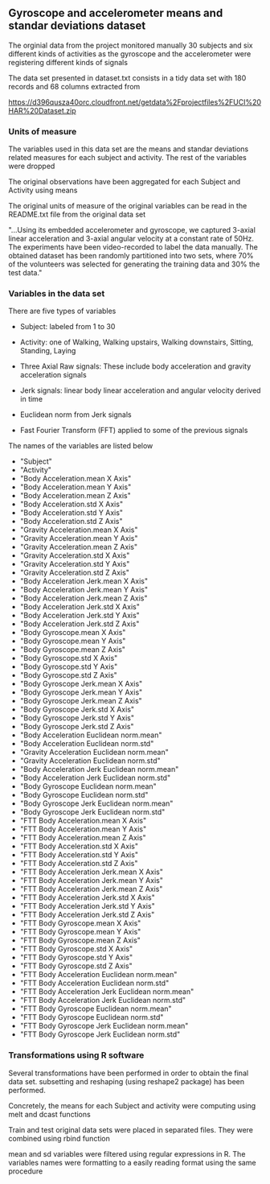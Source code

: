 ## Gyroscope and accelerometer means and standar deviations dataset

The orginial data from the project monitored manually 30 subjects and six different kinds of activities as the gyroscope and the accelerometer were registering different kinds of signals

The data set presented in dataset.txt consists in a tidy data set with 180 records and 68 columns extracted from 

https://d396qusza40orc.cloudfront.net/getdata%2Fprojectfiles%2FUCI%20HAR%20Dataset.zip 


### Units of measure

The variables used in this data set are the means and standar deviations related measures for each subject and activity. The rest of the variables were dropped

The original observations have been aggregated for each Subject and Activity using means

The original units of measure of the original variables can be read in the README.txt file from the original data set

"...Using its embedded accelerometer and gyroscope, we captured 3-axial linear acceleration and 3-axial angular velocity at a constant rate of 50Hz. The experiments have been video-recorded to label the data manually. The obtained dataset has been randomly partitioned into two sets, where 70% of the volunteers was selected for generating the training data and 30% the test data."


### Variables in the data set

There are five types of variables


* Subject: labeled from 1 to 30

* Activity: one of Walking, Walking upstairs, Walking downstairs, Sitting, Standing, Laying

* Three Axial Raw signals: These include body acceleration and gravity acceleration signals

* Jerk signals: linear body linear acceleration and angular velocity derived in time

* Euclidean norm from Jerk signals

* Fast Fourier Transform (FFT) applied to some of the previous signals


The names of the variables are listed below

* "Subject"                                       
* "Activity"                                      
* "Body Acceleration.mean X Axis"                 
* "Body Acceleration.mean Y Axis"                 
* "Body Acceleration.mean Z Axis"                 
* "Body Acceleration.std X Axis"                  
* "Body Acceleration.std Y Axis"                  
* "Body Acceleration.std Z Axis"                  
* "Gravity Acceleration.mean X Axis"              
* "Gravity Acceleration.mean Y Axis"              
* "Gravity Acceleration.mean Z Axis"              
* "Gravity Acceleration.std X Axis"               
* "Gravity Acceleration.std Y Axis"               
* "Gravity Acceleration.std Z Axis"               
* "Body Acceleration Jerk.mean X Axis"            
* "Body Acceleration Jerk.mean Y Axis"            
* "Body Acceleration Jerk.mean Z Axis"            
* "Body Acceleration Jerk.std X Axis"             
* "Body Acceleration Jerk.std Y Axis"             
* "Body Acceleration Jerk.std Z Axis"             
* "Body Gyroscope.mean X Axis"                    
* "Body Gyroscope.mean Y Axis"                    
* "Body Gyroscope.mean Z Axis"                    
* "Body Gyroscope.std X Axis"                     
* "Body Gyroscope.std Y Axis"                     
* "Body Gyroscope.std Z Axis"                     
* "Body Gyroscope Jerk.mean X Axis"               
* "Body Gyroscope Jerk.mean Y Axis"               
* "Body Gyroscope Jerk.mean Z Axis"               
* "Body Gyroscope Jerk.std X Axis"                
* "Body Gyroscope Jerk.std Y Axis"                
* "Body Gyroscope Jerk.std Z Axis"                
* "Body Acceleration Euclidean norm.mean"         
* "Body Acceleration Euclidean norm.std"          
* "Gravity Acceleration Euclidean norm.mean"      
* "Gravity Acceleration Euclidean norm.std"       
* "Body Acceleration Jerk Euclidean norm.mean"    
* "Body Acceleration Jerk Euclidean norm.std"     
* "Body Gyroscope Euclidean norm.mean"            
* "Body Gyroscope Euclidean norm.std"             
* "Body Gyroscope Jerk Euclidean norm.mean"       
* "Body Gyroscope Jerk Euclidean norm.std"        
* "FTT Body Acceleration.mean X Axis"             
* "FTT Body Acceleration.mean Y Axis"             
* "FTT Body Acceleration.mean Z Axis"             
* "FTT Body Acceleration.std X Axis"              
* "FTT Body Acceleration.std Y Axis"              
* "FTT Body Acceleration.std Z Axis"              
* "FTT Body Acceleration Jerk.mean X Axis"        
* "FTT Body Acceleration Jerk.mean Y Axis"        
* "FTT Body Acceleration Jerk.mean Z Axis"        
* "FTT Body Acceleration Jerk.std X Axis"         
* "FTT Body Acceleration Jerk.std Y Axis"         
* "FTT Body Acceleration Jerk.std Z Axis"         
* "FTT Body Gyroscope.mean X Axis"                
* "FTT Body Gyroscope.mean Y Axis"                
* "FTT Body Gyroscope.mean Z Axis"                
* "FTT Body Gyroscope.std X Axis"                 
* "FTT Body Gyroscope.std Y Axis"                 
* "FTT Body Gyroscope.std Z Axis"                 
* "FTT Body Acceleration Euclidean norm.mean"     
* "FTT Body Acceleration Euclidean norm.std"      
* "FTT Body Acceleration Jerk Euclidean norm.mean"
* "FTT Body Acceleration Jerk Euclidean norm.std" 
* "FTT Body Gyroscope Euclidean norm.mean"        
* "FTT Body Gyroscope Euclidean norm.std"         
* "FTT Body Gyroscope Jerk Euclidean norm.mean"   
* "FTT Body Gyroscope Jerk Euclidean norm.std"


### Transformations using R software

Several transformations have been performed in order to obtain the final data set. subsetting and reshaping (using reshape2 package) has been performed. 

Concretely, the means for each Subject and activity were computing using melt and dcast functions

Train and test original data sets were placed in separated files. They were combined using rbind function

mean and sd variables were filtered using regular expressions in R. The variables names were formatting to a easily reading format using the same procedure